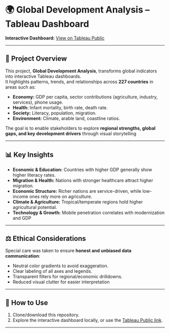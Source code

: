 # 🌍 Global Development Analysis – Tableau Dashboard

**Interactive Dashboard:** [View on Tableau Public](https://public.tableau.com/app/profile/naga.venkata.siva.tejaswini.anguluri/viz/InfoVizualisation-Group-53/Techadv?showOnboarding=true)

---

## 📌 Project Overview
This project, **Global Development Analysis**, transforms global indicators into interactive Tableau dashboards.  
It highlights patterns, trends, and relationships across **227 countries** in areas such as:

- **Economy:** GDP per capita, sector contributions (agriculture, industry, services), phone usage.  
- **Health:** Infant mortality, birth rate, death rate.  
- **Society:** Literacy, population, migration.  
- **Environment:** Climate, arable land, coastline ratios.  

The goal is to enable stakeholders to explore **regional strengths, global gaps, and key development drivers** through visual storytelling 

---

## 📊 Key Insights
- **Economic & Education:** Countries with higher GDP generally show higher literacy rates.  
- **Migration & Health:** Nations with stronger healthcare attract higher migration.  
- **Economic Structure:** Richer nations are service-driven, while low-income ones rely more on agriculture.  
- **Climate & Agriculture:** Tropical/temperate regions hold higher agricultural potential.  
- **Technology & Growth:** Mobile penetration correlates with modernization and GDP 

---

## ⚖️ Ethical Considerations
Special care was taken to ensure **honest and unbiased data communication**:
- Neutral color gradients to avoid exaggeration.  
- Clear labeling of all axes and legends.  
- Transparent filters for regional/economic drilldowns.  
- Reduced visual clutter for easier interpretation 

---

## 🚀 How to Use
1. Clone/download this repository.   
2. Explore the interactive dashboard locally, or use the [Tableau Public link](https://public.tableau.com/app/profile/naga.venkata.siva.tejaswini.anguluri/viz/InfoVizualisation-Group-53/Techadv).  

---

